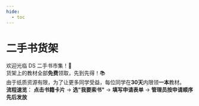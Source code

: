 ```yaml
---
hide:
  - toc
---
```

# 二手书货架

欢迎光临 DS 二手书市集！🎉  
货架上的教材全部**免费**领取，先到先得！📚  
由于纸质资源有限，为了让更多同学受益，每位同学在**30天**内限领**一本**教材。  
**流程速览**： **点击书籍卡片** → **选"我要索书"** → **填写申请表单** → **管理员按申请顺序先后发放**

<div id="bookshelf"></div>

<style>
.md-sidebar, .md-nav--secondary { display: none !important; }
.md-content { max-width: 100vw !important; }
</style> 